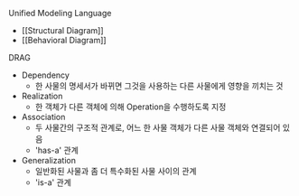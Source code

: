 Unified Modeling Language

- [[Structural Diagram]]
- [[Behavioral Diagram]]


DRAG
- Dependency
	- 한 사물의 명세서가 바뀌면 그것을 사용하는 다른 사물에게 영향을 끼치는 것
- Realization
	- 한 객체가 다른 객체에 의해 Operation을 수행하도록 지정
- Association
	- 두 사물간의 구조적 관계로, 어느 한 사물 객체가 다른 사물 객체와 연결되어 있음
	- 'has-a' 관계
- Generalization
	- 일반화된 사물과 좀 더 특수화된 사물 사이의 관계
	- 'is-a' 관계